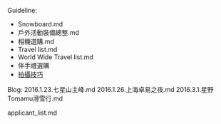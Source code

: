 Guideline:
- Snowboard.md
- 戶外活動裝備總整.md
- 相機選購.md
- Travel list.md
- World Wide Travel list.md
- 伴手禮選購
- [拍攝技巧](拍攝技巧.md)

Blog:
2016.1.23.七星山主峰.md
2016.1.26.上海卓易之夜.md
2016.3.1.星野Tomamu滑雪行.md


applicant_list.md
